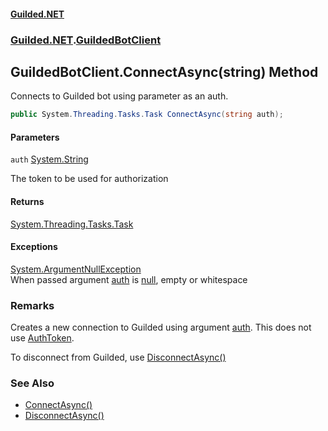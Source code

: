 
#### [Guilded.NET](Guilded_NET 'Guilded.NET')
### [Guilded.NET](Guilded_NET#Guilded_NET 'Guilded.NET').[GuildedBotClient](GuildedBotClient 'Guilded.NET.GuildedBotClient')
## GuildedBotClient.ConnectAsync(string) Method

Connects to Guilded bot using parameter as an auth.
```csharp
public System.Threading.Tasks.Task ConnectAsync(string auth);
```

#### Parameters

<a name='Guilded_NET_GuildedBotClient_ConnectAsync(string)_auth'></a>
`auth` [System.String](https://docs.microsoft.com/en-us/dotnet/api/System.String 'System.String')

The token to be used for authorization


#### Returns
[System.Threading.Tasks.Task](https://docs.microsoft.com/en-us/dotnet/api/System.Threading.Tasks.Task 'System.Threading.Tasks.Task')


#### Exceptions

[System.ArgumentNullException](https://docs.microsoft.com/en-us/dotnet/api/System.ArgumentNullException 'System.ArgumentNullException')  
When passed argument [auth](GuildedBotClient_ConnectAsync(string)#Guilded_NET_GuildedBotClient_ConnectAsync(string)_auth 'Guilded.NET.GuildedBotClient.ConnectAsync(string).auth') is [null](https://docs.microsoft.com/en-us/dotnet/csharp/language-reference/keywords/null 'https://docs.microsoft.com/en-us/dotnet/csharp/language-reference/keywords/null'), empty or whitespace

### Remarks
  
Creates a new connection to Guilded using argument [auth](GuildedBotClient_ConnectAsync(string)#Guilded_NET_GuildedBotClient_ConnectAsync(string)_auth 'Guilded.NET.GuildedBotClient.ConnectAsync(string).auth'). This does not use [AuthToken](GuildedBotClient_AuthToken 'Guilded.NET.GuildedBotClient.AuthToken').  
  
To disconnect from Guilded, use [DisconnectAsync()](AbstractGuildedClient_DisconnectAsync() 'Guilded.NET.AbstractGuildedClient.DisconnectAsync()')

### See Also
- [ConnectAsync()](GuildedBotClient_ConnectAsync() 'Guilded.NET.GuildedBotClient.ConnectAsync()')
- [DisconnectAsync()](AbstractGuildedClient_DisconnectAsync() 'Guilded.NET.AbstractGuildedClient.DisconnectAsync()')
